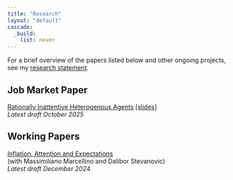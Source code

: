 ```yaml
---
title: "Research"
layout: "default"
cascade:
  _build:
    list: never
---
```

 <!--Put the research statement link here...--> 
For a brief overview of the papers listed below and other ongoing projects, see my [research statement](/research_statement.pdf).
<!-- add 2 spaces to skip a line-->  
## Job Market Paper  
[Rationally Inattentive Heterogenous Agents](/riha.pdf)  [[slides]](/riha_slides.pdf)  
*Latest draft October 2025*

## Working Papers
 [Inflation, Attention and Expectations](/BMS_AttentionInflationExpectations.pdf)   
 (with Massimiliano Marcellino and Dalibor Stevanovic)  
 *Latest draft December 2024*  
 <!--[[My website]](https://www.apple.com)-->
 
 
<!--- [Inflation, Attention and Expectations](./bms)   
  by Etienne Briand, Massimiliano Marcellino and Dalibor Stevanovic, December 2024-->


<!-- ## Published Papers -->